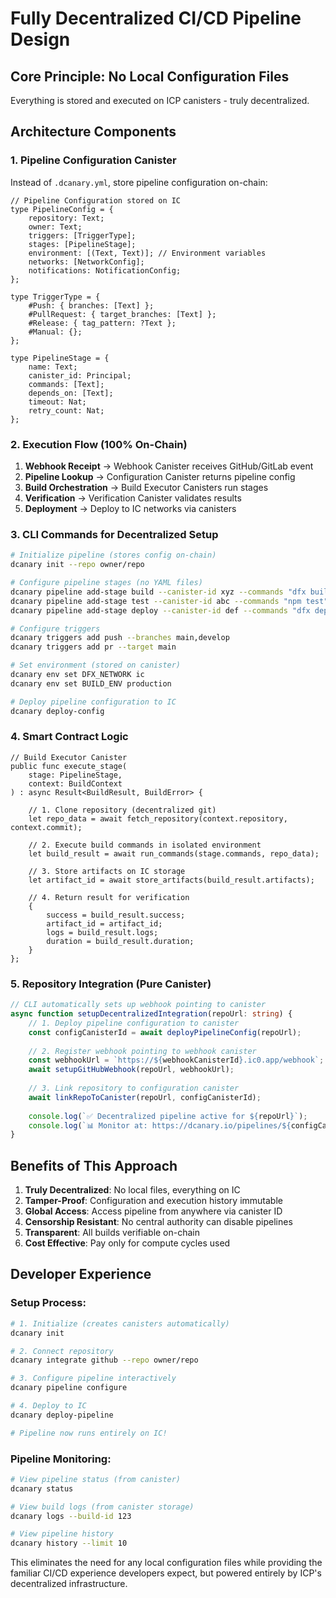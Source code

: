 # Fully Decentralized CI/CD Pipeline Design

## Core Principle: No Local Configuration Files
Everything is stored and executed on ICP canisters - truly decentralized.

## Architecture Components

### 1. Pipeline Configuration Canister
Instead of `.dcanary.yml`, store pipeline configuration on-chain:

```motoko
// Pipeline Configuration stored on IC
type PipelineConfig = {
    repository: Text;
    owner: Text;
    triggers: [TriggerType];
    stages: [PipelineStage];
    environment: [(Text, Text)]; // Environment variables
    networks: [NetworkConfig];
    notifications: NotificationConfig;
};

type TriggerType = {
    #Push: { branches: [Text] };
    #PullRequest: { target_branches: [Text] };
    #Release: { tag_pattern: ?Text };
    #Manual: {};
};

type PipelineStage = {
    name: Text;
    canister_id: Principal;
    commands: [Text];
    depends_on: [Text];
    timeout: Nat;
    retry_count: Nat;
};
```

### 2. Execution Flow (100% On-Chain)

1. **Webhook Receipt** → Webhook Canister receives GitHub/GitLab event
2. **Pipeline Lookup** → Configuration Canister returns pipeline config
3. **Build Orchestration** → Build Executor Canisters run stages
4. **Verification** → Verification Canister validates results
5. **Deployment** → Deploy to IC networks via canisters

### 3. CLI Commands for Decentralized Setup

```bash
# Initialize pipeline (stores config on-chain)
dcanary init --repo owner/repo

# Configure pipeline stages (no YAML files)
dcanary pipeline add-stage build --canister-id xyz --commands "dfx build"
dcanary pipeline add-stage test --canister-id abc --commands "npm test" --depends-on build
dcanary pipeline add-stage deploy --canister-id def --commands "dfx deploy --network ic" --depends-on test

# Configure triggers
dcanary triggers add push --branches main,develop
dcanary triggers add pr --target main

# Set environment (stored on canister)
dcanary env set DFX_NETWORK ic
dcanary env set BUILD_ENV production

# Deploy pipeline configuration to IC
dcanary deploy-config
```

### 4. Smart Contract Logic

```motoko
// Build Executor Canister
public func execute_stage(
    stage: PipelineStage,
    context: BuildContext
) : async Result<BuildResult, BuildError> {
    
    // 1. Clone repository (decentralized git)
    let repo_data = await fetch_repository(context.repository, context.commit);
    
    // 2. Execute build commands in isolated environment
    let build_result = await run_commands(stage.commands, repo_data);
    
    // 3. Store artifacts on IC storage
    let artifact_id = await store_artifacts(build_result.artifacts);
    
    // 4. Return result for verification
    {
        success = build_result.success;
        artifact_id = artifact_id;
        logs = build_result.logs;
        duration = build_result.duration;
    }
};
```

### 5. Repository Integration (Pure Canister)

```typescript
// CLI automatically sets up webhook pointing to canister
async function setupDecentralizedIntegration(repoUrl: string) {
    // 1. Deploy pipeline configuration to canister
    const configCanisterId = await deployPipelineConfig(repoUrl);
    
    // 2. Register webhook pointing to webhook canister
    const webhookUrl = `https://${webhookCanisterId}.ic0.app/webhook`;
    await setupGitHubWebhook(repoUrl, webhookUrl);
    
    // 3. Link repository to configuration canister
    await linkRepoToCanister(repoUrl, configCanisterId);
    
    console.log(`✅ Decentralized pipeline active for ${repoUrl}`);
    console.log(`📊 Monitor at: https://dcanary.io/pipelines/${configCanisterId}`);
}
```

## Benefits of This Approach

1. **Truly Decentralized**: No local files, everything on IC
2. **Tamper-Proof**: Configuration and execution history immutable
3. **Global Access**: Access pipeline from anywhere via canister ID
4. **Censorship Resistant**: No central authority can disable pipelines
5. **Transparent**: All builds verifiable on-chain
6. **Cost Effective**: Pay only for compute cycles used

## Developer Experience

### Setup Process:
```bash
# 1. Initialize (creates canisters automatically)
dcanary init

# 2. Connect repository
dcanary integrate github --repo owner/repo

# 3. Configure pipeline interactively
dcanary pipeline configure

# 4. Deploy to IC
dcanary deploy-pipeline

# Pipeline now runs entirely on IC!
```

### Pipeline Monitoring:
```bash
# View pipeline status (from canister)
dcanary status

# View build logs (from canister storage)
dcanary logs --build-id 123

# View pipeline history
dcanary history --limit 10
```

This eliminates the need for any local configuration files while providing the familiar CI/CD experience developers expect, but powered entirely by ICP's decentralized infrastructure.
